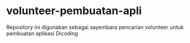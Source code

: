 # volunteer-pembuatan-apli
Repository ini digunakan sebagai sayembara pencarian volunteer untuk pembuatan aplikasi Dicoding

